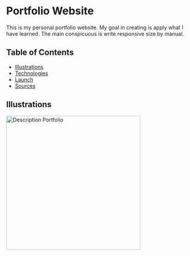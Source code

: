 # Portfolio Website
This is my personal portfolio website. My goal in creating is apply what I have learned. The main conspicuous is write responsive size by manual. <br />

## Table of Contents
- [Illustrations](#illustrations)
- [Technologies](#technologies)
- [Launch](#launch)
- [Sources](#sourches)

## Illustrations
<img src="https://imgflip.com/gif/5ptklx" alt="Description Portfolio" width="360" height="auto">
